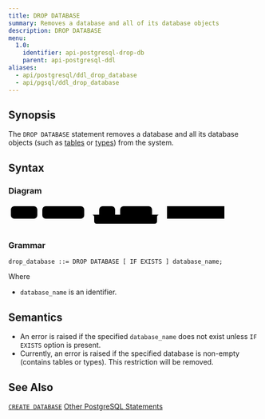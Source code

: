 ```yaml
---
title: DROP DATABASE
summary: Removes a database and all of its database objects
description: DROP DATABASE
menu:
  1.0:
    identifier: api-postgresql-drop-db
    parent: api-postgresql-ddl
aliases:
  - api/postgresql/ddl_drop_database
  - api/pgsql/ddl_drop_database
---
```


## Synopsis
The `DROP DATABASE` statement removes a database and all its database objects (such as [tables](../ddl_create_table) or [types](../ddl_create_type)) from the system.

## Syntax

### Diagram

<svg class="rrdiagram" version="1.1" xmlns:xlink="http://www.w3.org/1999/xlink" xmlns="http://www.w3.org/2000/svg" width="438" height="50" viewbox="0 0 438 50"><path class="connector" d="M0 22h5m53 0h10m84 0h30m32 0h10m64 0h20m-141 0q5 0 5 5v8q0 5 5 5h116q5 0 5-5v-8q0-5 5-5m5 0h10m115 0h5"/><rect class="literal" x="5" y="5" width="53" height="25" rx="7"/><text class="text" x="15" y="22">DROP</text><rect class="literal" x="68" y="5" width="84" height="25" rx="7"/><text class="text" x="78" y="22">DATABASE</text><rect class="literal" x="182" y="5" width="32" height="25" rx="7"/><text class="text" x="192" y="22">IF</text><rect class="literal" x="224" y="5" width="64" height="25" rx="7"/><text class="text" x="234" y="22">EXISTS</text><a xlink:href="../grammar_diagrams#database-name"><rect class="rule" x="318" y="5" width="115" height="25"/><text class="text" x="328" y="22">database_name</text></a></svg>

### Grammar

```
drop_database ::= DROP DATABASE [ IF EXISTS ] database_name;
```
Where

- `database_name` is an identifier.

## Semantics

- An error is raised if the specified `database_name` does not exist unless `IF EXISTS` option is present.
- Currently, an error is raised if the specified database is non-empty (contains tables or types). This restriction will be removed.

## See Also
[`CREATE DATABASE`](../ddl_create_database)
[Other PostgreSQL Statements](..)
